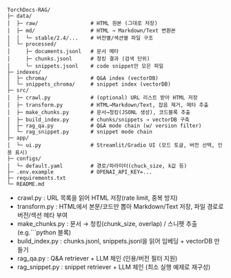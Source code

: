 ```
TorchDocs-RAG/
├─ data/
│  ├─ raw/                 # HTML 원본 (그대로 저장)
│  ├─ md/                  # HTML → Markdown/Text 변환본
│  │  └─ stable/2.4/...    # 버전별/섹션별 파일 구조
│  └─ processed/
│     ├─ documents.jsonl   # 문서 메타 
│     ├─ chunks.jsonl      # 청킹 결과 (검색 단위)
│     └─ snippets.jsonl    # code snippet만 모은 파일
├─ indexes/
│  ├─ chroma/              # Q&A index (vectorDB)
│  └─ snippets_chroma/     # snippet index (vectorDB)
├─ src/
│  ├─ crawl.py             # (optional) URL 리스트 받아 HTML 저장
│  ├─ transform.py         # HTML→Markdown/Text, 잡음 제거, 메타 추출
│  ├─ make_chunks.py       # 문서→청킹(JSONL 생성), 코드블록 추출
│  ├─ build_index.py       # chunks/snippets → vectorDB 구축
│  ├─ rag_qa.py            # Q&A mode chain (w/ version filter)
│  └─ rag_snippet.py       # snippet mode chain
├─ app/
│  └─ ui.py                # Streamlit/Gradio UI (모드 토글, 버전 선택, 인용 표시)
├─ configs/
│  └─ default.yaml         # 경로/파라미터(chuck_size, k값 등)
├─ .env.example            # OPENAI_API_KEY=...
├─ requirements.txt
└─ README.md
```

- crawl.py : URL 목록을 읽어 HTML 저장(rate limit, 중복 방지)
- transform.py : HTML에서 본문/코드만 뽑아 Markdown/Text 저장, 파일 경로로 버전/섹션 메타 부여
- make_chunks.py : 문서 → 청킹(chunk_size, overlap) / 스니펫 추출(e.g.```python 블록)
- build_index.py : chunks.jsonl, snippets.jsonl을 읽어 임베딩 + vectorDB 만들기
- rag_qa.py : Q&A retriever + LLM 체인 (인용/버전 필터 지원)
- rag_snippet.py : snippet retriever + LLM 체인 (최소 실행 예제로 재구성)
